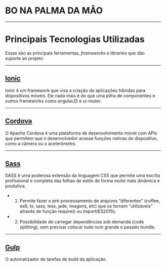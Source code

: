 # BO NA PALMA DA MÃO
______________________________

# Principais Tecnologias Utilizadas
Essas são as principais ferramentas, *frameworks* e *libraries* que dão suporte ao projeto:

______________________________
## [Ionic](http://ionicframework.com/)
Ionic é um framework que visa a criação de aplicações híbridas para dispositivos móveis. 
Ele nada mais é do que uma pilha de componentes e outros frameworks como angularJS e ui-router.

______________________________
## [Cordova](https://cordova.apache.org/)
O Apache Cordova é uma plataforma de desenvolvimento móvel com APIs que permitem que o desenvolvedor acesse funções nativas do dispositivo, como a câmera ou o acelerômetro.

______________________________
## [Sass](http://sass-lang.com/)

SASS é uma poderosa extensão da linguagem CSS que permite uma escrita profissional e completa das folhas de estilo de forma muito 
mais dinâmica e produtiva. 

* 1. Permite fazer o pré-processamento de arquivos “diferentes” (coffee, es6, ts, sass, less, jade, imagens, etc) que 
os tornam “utilizáveis” através de função require() ou import(ES2015);
* 2. Possibilidade de carregar dependências sob demanda (code splitting), sem precisar
colocar tudo num grande e pesado bundle.

______________________________
## [Gulp](http://gulpjs.com)
O automatizador de tarefas de build da aplicação.
